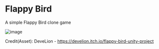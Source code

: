 # Flappy Bird
A simple Flappy Bird clone game

![image](https://user-images.githubusercontent.com/60242731/158048874-53a19aa5-a814-45fd-8f77-536204ddb674.png)

Credit(Asset): DeveLion - https://develion.itch.io/flappy-bird-unity-project
